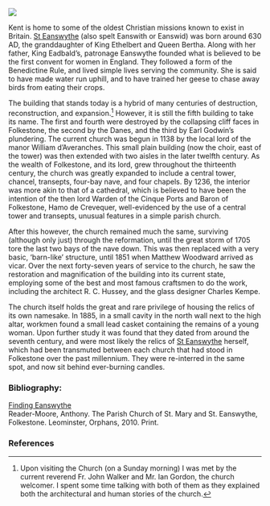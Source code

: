 <a href="https://juncture-digital.org"><img src="https://juncture-digital.org/images/ve-button.png"></a>
<param ve-config title="St. Mary and St Eanswythe, Folkestone" author="Andrew Vincent" layout="vtl" banner="/images/banners/19c.jpg">

<param ve-entity eid="Q375314" aliases="Folkestone">
<param ve-entity eid="Q26314321" aliases="The Leas">

Kent is home to some of the oldest Christian missions known to exist in Britain. [St Eanswythe](https://findingeanswythe.uk/) (also spelt Eanswith or Eanswid) was born around 630 AD, the granddaughter of King Ethelbert and Queen Bertha. Along with her father, King Eadbald’s, patronage Eanswythe founded what is believed to be the first convent for women in England. They followed a form of the Benedictine Rule, and lived simple lives serving the community. She is said to have made water run uphill, and to have trained her geese to chase away birds from eating their crops. 
<param ve-image url="https://stor.artstor.org/stor/893f1386-bfc5-4d0e-b562-540f038d2db1" label="The mural depicting St Eanswythe which was painted onto the south wall of the south chancel chapel. She is said to have died in her early twenties." attribution="Andrew Vincent">

The building that stands today is a hybrid of many centuries of destruction, reconstruction, and expansion.[^ref1]  However, it is still the fifth building to take its name. The first and fourth were destroyed by the collapsing cliff faces in Folkestone, the second by the Danes, and the third by Earl Godwin’s plundering. The current church was begun in 1138 by the local lord of the manor William d’Averanches. This small plain building (now the choir, east of the tower) was then extended with two aisles in the later twelfth century. As the wealth of Folkestone, and its lord, grew throughout the thirteenth century, the church was greatly expanded to include a central tower, chancel, transepts, four-bay nave, and four chapels. By 1236, the interior was more akin to that of a cathedral, which is believed to have been the intention of the then lord Warden of the Cinque Ports and Baron of Folkestone, Hamo de Crevequer, well-evidenced by the use of a central tower and transepts, unusual features in a simple parish church. 
<param ve-image url="https://stor.artstor.org/stor/35bc9f9f-8fd4-4164-8042-c0ddbae953b1" label="The view of the church from the north east, showing the Victorian renovation of the nave and aisles." attribution="Andrew Vincent">

After this however, the church remained much the same, surviving (although only just) through the reformation, until the great storm of 1705 tore the last two bays of the nave down. This was then replaced with a very basic, ‘barn-like’ structure, until 1851 when Matthew Woodward arrived as vicar. Over the next forty-seven years of service to the church, he saw the restoration and magnification of the building into its current state, employing some of the best and most famous craftsmen to do the work, including the architect R. C. Hussey, and the glass designer Charles Kempe. 
<param ve-image url="https://stor.artstor.org/stor/28b8ffc8-41e6-4ee0-9670-b325efef6860" label="The view of the church interior looking west from under the central tower down into the large nave and aisles." attribution="Andrew Vincent">
 
The church itself holds the great and rare privilege of housing the relics of its own namesake. In 1885, in a small cavity in the north wall next to the high altar, workmen found a small lead casket containing the remains of a young woman. Upon further study it was found that they dated from around the seventh century, and were most likely the relics of [St Eanswythe](https://findingeanswythe.uk/) herself, which had been transmuted between each church that had stood in Folkestone over the past millennium. They were re-interred in the same spot, and now sit behind ever-burning candles.
<param ve-image url="https://stor.artstor.org/stor/6962033a-cf74-425e-b4a9-bb9964c7cea0" label="The view of the high alter surrounded by beautifully carved marble which was added during Matthew Woodward’s restorations. In the bottom left-hand corner you can see two candles and a small portrait. These stand next to the reliquary of St Eanswythe." attribution="Andrew Vincent">

### Bibliography:

[Finding Eanswythe](https://findingeanswythe.uk/)    
Reader-Moore, Anthony. The Parish Church of St. Mary and St. Eanswythe, Folkestone. Leominster, Orphans, 2010. Print.  

### References

[^ref1]: Upon visiting the Church (on a Sunday morning) I was met by the current reverend Fr. John Walker and Mr. Ian Gordon, the church welcomer. I spent some time talking with both of them as they explained both the architectural and human stories of the church.
